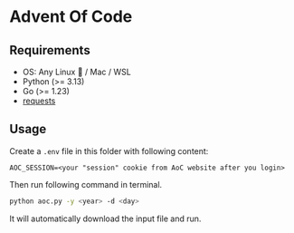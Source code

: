 # Advent Of Code

## Requirements

- OS: Any Linux 🐧 / Mac / WSL
- Python (>= 3.13)
- Go (>= 1.23)
- [requests](https://pypi.org/project/requests/)

## Usage

Create a `.env` file in this folder with following content:

```
AOC_SESSION=<your "session" cookie from AoC website after you login>
```

Then run following command in terminal.

```bash
python aoc.py -y <year> -d <day>
```

It will automatically download the input file and run.
